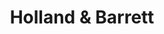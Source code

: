 ---
title: "Holland & Barrett"
url: /bristol/holland-und-barrett-george-white-street/
shop: Bioladen
---